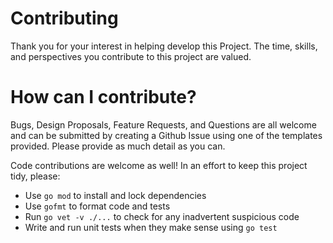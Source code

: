 # Contributing

Thank you for your interest in helping develop this Project. The time, skills, and perspectives you contribute to this project are valued.

# How can I contribute?

Bugs, Design Proposals, Feature Requests, and Questions are all welcome and can be submitted by creating a Github Issue using one of the templates provided. Please provide as much detail as you can.

Code contributions are welcome as well! In an effort to keep this project tidy, please:
- Use `go mod` to install and lock dependencies
- Use `gofmt` to format code and tests
- Run `go vet -v ./...` to check for any inadvertent suspicious code
- Write and run unit tests when they make sense using `go test`
